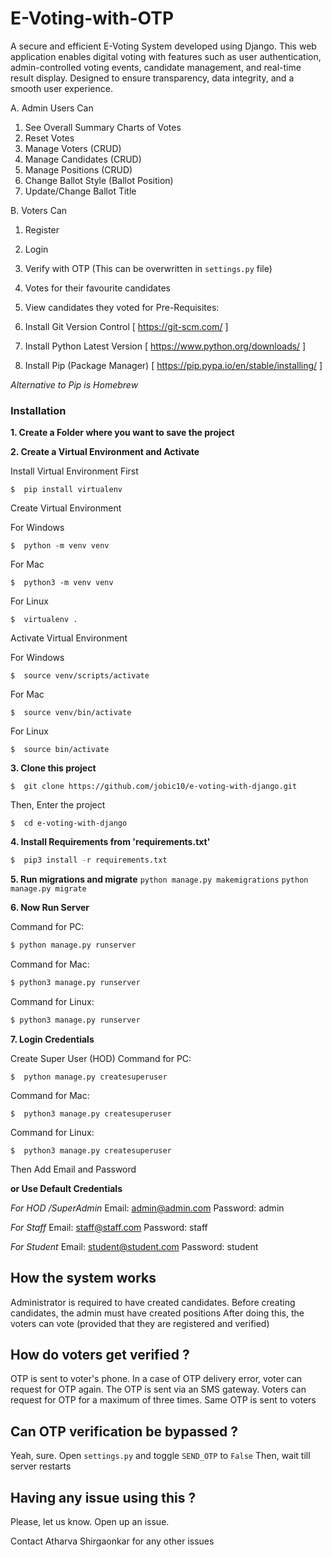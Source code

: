 # E-Voting-with-OTP
A secure and efficient E-Voting System developed using Django. This web application enables digital voting with features such as user authentication, admin-controlled voting events, candidate management, and real-time result display. Designed to ensure transparency, data integrity, and a smooth user experience.

A. Admin Users Can
1. See Overall Summary Charts of Votes
2. Reset Votes
4. Manage Voters (CRUD)
5. Manage Candidates (CRUD)
6. Manage Positions (CRUD)
7. Change Ballot Style (Ballot Position)
8. Update/Change Ballot Title

B. Voters Can
1. Register
2. Login
3. Verify with OTP (This can be overwritten in `settings.py` file)
4. Votes for their favourite candidates
5. View candidates they voted for
Pre-Requisites:
1. Install Git Version Control
[ https://git-scm.com/ ]

2. Install Python Latest Version
[ https://www.python.org/downloads/ ]

3. Install Pip (Package Manager)
[ https://pip.pypa.io/en/stable/installing/ ]

*Alternative to Pip is Homebrew*


### Installation
**1. Create a Folder where you want to save the project**

**2. Create a Virtual Environment and Activate**

Install Virtual Environment First
```
$  pip install virtualenv
```

Create Virtual Environment

For Windows
```
$  python -m venv venv
```
For Mac
```
$  python3 -m venv venv
```
For Linux
```
$  virtualenv .
```

Activate Virtual Environment

For Windows
```
$  source venv/scripts/activate
```

For Mac
```
$  source venv/bin/activate
```

For Linux
```
$  source bin/activate
```

**3. Clone this project**
```
$  git clone https://github.com/jobic10/e-voting-with-django.git
```

Then, Enter the project
```
$  cd e-voting-with-django
```

**4. Install Requirements from 'requirements.txt'**
```python
$  pip3 install -r requirements.txt
```

**5. Run migrations and migrate**
```python manage.py makemigrations```
```python manage.py migrate```

**6. Now Run Server**

Command for PC:
```python
$ python manage.py runserver
```

Command for Mac:
```python
$ python3 manage.py runserver
```

Command for Linux:
```python
$ python3 manage.py runserver
```

**7. Login Credentials**

Create Super User (HOD)
Command for PC:
```
$  python manage.py createsuperuser
```

Command for Mac:
```
$  python3 manage.py createsuperuser
```

Command for Linux:
```
$  python3 manage.py createsuperuser
```



Then Add Email and Password

**or Use Default Credentials**

*For HOD /SuperAdmin*
Email: admin@admin.com
Password: admin

*For Staff*
Email: staff@staff.com
Password: staff

*For Student*
Email: student@student.com
Password: student


## How the system works
Administrator is required to have created candidates. 
Before creating candidates, the admin must have created positions
After doing this, the voters can vote (provided that they are registered and verified)

## How do voters get verified ?
OTP is sent to voter's phone. In a case of OTP delivery error, voter can request for OTP again. 
The OTP is sent via an SMS gateway. 
Voters can request for OTP for a maximum of three times.
Same OTP is sent to voters

## Can OTP verification be bypassed ?
Yeah, sure.
Open `settings.py` and toggle `SEND_OTP` to  `False`
Then, wait till server restarts

## Having any issue using this ?
Please, let us know. Open up an issue. 

Contact Atharva Shirgaonkar for any other issues
